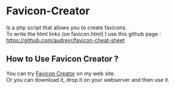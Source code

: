 Favicon-Creator
===============

Is a php script that allows you to create favicons.  
To write the html links (on favicon.html) I use this  github page : https://github.com/audreyr/favicon-cheat-sheet

How to Use Favicon Creator ?
----------------------------
You can try [Favicon Creator](http://www.malandrin.fr/Tools/Favicon_Creator/) on my web site.  
Or you can download it, drop it on your webserver and then use it.
